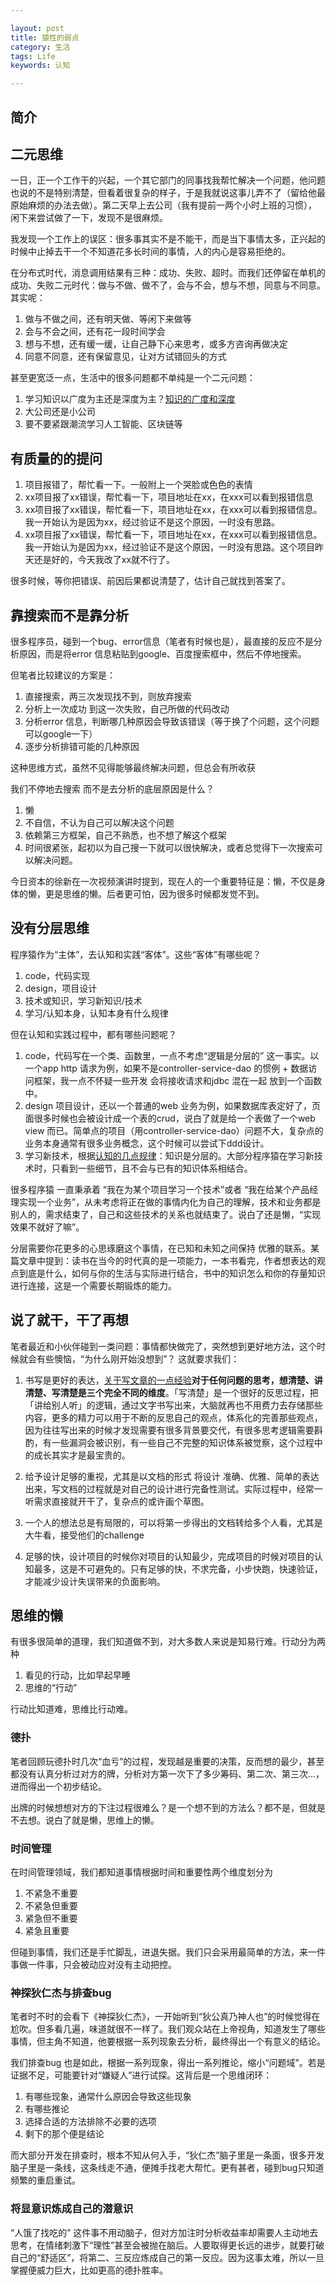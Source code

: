 ```yaml
---

layout: post
title: 猿性的弱点
category: 生活
tags: Life
keywords: 认知

---
```


## 简介


## 二元思维

一日，正一个工作干的兴起，一个其它部门的同事找我帮忙解决一个问题，他问题也说的不是特别清楚，但看着很复杂的样子，于是我就说这事儿弄不了（留给他最原始麻烦的办法去做）。第二天早上去公司（我有提前一两个小时上班的习惯）， 闲下来尝试做了一下，发现不是很麻烦。

我发现一个工作上的误区：很多事其实不是不能干，而是当下事情太多，正兴起的时候中止掉去干一个不知道花多长时间的事情，人的内心是容易拒绝的。

在分布式时代，消息调用结果有三种：成功、失败、超时。而我们还停留在单机的成功、失败二元时代：做与不做、做不了，会与不会，想与不想，同意与不同意。其实呢：

1. 做与不做之间，还有明天做、等闲下来做等
2. 会与不会之间，还有花一段时间学会
3. 想与不想，还有缓一缓，让自己静下心来思考，或多方咨询再做决定
4. 同意不同意，还有保留意见，让对方试错回头的方式

甚至更宽泛一点，生活中的很多问题都不单纯是一个二元问题：

1. 学习知识以广度为主还是深度为主？[知识的广度和深度](http://qiankunli.github.io/2018/11/02/deeper_or_wider.html)
2. 大公司还是小公司
3. 要不要紧跟潮流学习人工智能、区块链等

## 有质量的的提问

1. 项目报错了，帮忙看一下。一般附上一个哭脸或色色的表情
2. xx项目报了xx错误，帮忙看一下，项目地址在xx，在xxx可以看到报错信息
3. xx项目报了xx错误，帮忙看一下，项目地址在xx，在xxx可以看到报错信息。我一开始认为是因为xx，经过验证不是这个原因，一时没有思路。
4. xx项目报了xx错误，帮忙看一下，项目地址在xx，在xxx可以看到报错信息。我一开始认为是因为xx，经过验证不是这个原因，一时没有思路。这个项目昨天还是好的，今天我改了xx就不行了。

很多时候，等你把错误、前因后果都说清楚了，估计自己就找到答案了。

## 靠搜索而不是靠分析

很多程序员，碰到一个bug、error信息（笔者有时候也是），最直接的反应不是分析原因，而是将error 信息粘贴到google、百度搜索框中，然后不停地搜索。

但笔者比较建议的方案是：

1. 直接搜索，两三次发现找不到，则放弃搜索
2. 分析上一次成功 到这一次失败，自己所做的代码改动
3. 分析error 信息，判断哪几种原因会导致该错误（等于换了个问题，这个问题可以google一下）
4. 逐步分析排错可能的几种原因

这种思维方式，虽然不见得能够最终解决问题，但总会有所收获

我们不停地去搜索 而不是去分析的底层原因是什么？

1. 懒
2. 不自信，不认为自己可以解决这个问题
3. 依赖第三方框架，自己不熟悉，也不想了解这个框架
4. 时间很紧张，起初以为自己搜一下就可以很快解决，或者总觉得下一次搜索可以解决问题。

今日资本的徐新在一次视频演讲时提到，现在人的一个重要特征是：懒，不仅是身体的懒，更是思维的懒。后者更可怕，因为很多时候都发觉不到。

## 没有分层思维

程序猿作为“主体”，去认知和实践“客体”。这些“客体”有哪些呢？

1. code，代码实现
2. design，项目设计
3. 技术或知识，学习新知识/技术
3. 学习/认知本身，认知本身有什么规律

但在认知和实践过程中，都有哪些问题呢？

1. code，代码写在一个类、函数里，一点不考虑“逻辑是分层的” 这一事实。以一个app http 请求为例，如果不是controller-service-dao 的惯例 + 数据访问框架，我一点不怀疑一些开发 会将接收请求和jdbc 混在一起 放到一个函数中。
2. design 项目设计，还以一个普通的web 业务为例，如果数据库表定好了，页面很多时候也会被设计成一个表的crud，说白了就是给一个表做了一个web view 而已。简单点的项目（用controller-service-dao）问题不大，复杂点的业务本身通常有很多业务概念，这个时候可以尝试下ddd设计。
3. 学习新技术，根据[认知的几点规律](http://qiankunli.github.io/2018/11/05/cognition.html)：知识是分层的。大部分程序猿在学习新技术时，只看到一些细节，且不会与已有的知识体系相结合。

很多程序猿 一直秉承着 “我在为某个项目学习一个技术”或者 “我在给某个产品经理实现一个业务”，从未考虑将正在做的事情内化为自己的理解，技术和业务都是别人的，需求结束了，自己和这些技术的关系也就结束了。说白了还是懒，“实现效果不就好了嘛”。

分层需要你花更多的心思琢磨这个事情，在已知和未知之间保持 优雅的联系。某篇文章中提到：读书在当今的时代真的是一项能力，一本书看完，作者想表达的观点到底是什么，如何与你的生活与实际进行结合，书中的知识怎么和你的存量知识进行连接，这是一个需要长期锻炼的能力。

## 说了就干，干了再想

笔者最近和小伙伴碰到一类问题：事情都快做完了，突然想到更好地方法，这个时候就会有些懊恼，“为什么刚开始没想到”？ 这就要求我们：

1. 书写是更好的表达，[关于写文章的一点经验](https://mp.weixin.qq.com/s/fJNIvghKrN_HZaO-qNfgkQ)**对于任何问题的思考，想清楚、讲清楚、写清楚是三个完全不同的维度**。「写清楚」是一个很好的反思过程，把「讲给别人听」的逻辑，通过文字书写出来，大脑就再也不用费力去存储那些内容，更多的精力可以用于不断的反思自己的观点，体系化的完善那些观点，因为往往写出来的时候才发现需要有很多背景要交代，有很多思考逻辑需要斟酌，有一些漏洞会被识别，有一些自己不完整的知识体系被觉察，这个过程中的成长其实才是最宝贵的。

1. 给予设计足够的重视，尤其是以文档的形式 将设计 准确、优雅、简单的表达出来，写文档的过程就是对自己的设计进行完备性测试。实际过程中，经常一听需求直接就开干了，复杂点的或许画个草图。
2. 一个人的想法总是有局限的，可以将第一步得出的文档转给多个人看，尤其是大牛看，接受他们的challenge
3. 足够的快，设计项目的时候你对项目的认知最少，完成项目的时候对项目的认知最多，这是不可避免的。只有足够的快，不求完备，小步快跑，快速验证，才能减少设计失误带来的负面影响。

## 思维的懒

有很多很简单的道理，我们知道做不到，对大多数人来说是知易行难。行动分为两种

1. 看见的行动，比如早起早睡
2. 思维的“行动”

行动比知道难，思维比行动难。

### 德扑

笔者回顾玩德扑时几次“血亏”的过程，发现越是重要的决策，反而想的最少，甚至都没有认真分析过对方的牌，分析对方第一次下了多少筹码、第二次、第三次...，进而得出一个初步结论。

出牌的时候想想对方的下注过程很难么？是一个想不到的方法么？都不是，但就是不去想。说白了就是懒，思维上的懒。

### 时间管理

在时间管理领域，我们都知道事情根据时间和重要性两个维度划分为

1. 不紧急不重要
2. 不紧急但重要
3. 紧急但不重要
4. 紧急且重要

但碰到事情，我们还是手忙脚乱，进退失据。我们只会采用最简单的方法，来一件事做一件事，只会被动应对没有主动把控。

### 神探狄仁杰与排查bug

笔者时不时的会看下《神探狄仁杰》，一开始听到“狄公真乃神人也”的时候觉得在尬吹。但多看几遍，味道就很不一样了。我们观众站在上帝视角，知道发生了哪些事情，但主角不知道，他要根据一系列现象去分析，最终得出一个有意义的结论。

我们排查bug 也是如此，根据一系列现象，得出一系列推论，缩小“问题域”。若是证据不足，可能要针对“嫌疑人”进行试探。这背后是一个思维闭环：

1. 有哪些现象，通常什么原因会导致这些现象
2. 有哪些推论
3. 选择合适的方法排除不必要的选项
4. 剩下的那个便是结论

而大部分开发在排查时，根本不知从何入手，“狄仁杰”脑子里是一条面，很多开发脑子里是一条线，这条线走不通，便摊手找老大帮忙。更有甚者，碰到bug只知道频繁的重启重试。

### 将显意识炼成自己的潜意识

“人饿了找吃的” 这件事不用动脑子，但对方加注时分析收益率却需要人主动地去思考，在情绪刺激下“理性”甚至会被抛在脑后。人要取得更长远的进步，就要打破自己的“舒适区”，将第二、三反应炼成自己的第一反应。因为这事太难，所以一旦掌握便威力巨大，比如更高的德扑胜率。

